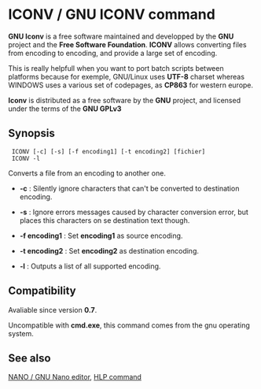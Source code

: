 # ICONV / GNU ICONV command #

**GNU Iconv** is a free software maintained and developped by the **GNU** 
project and the **Free Software Foundation**. **ICONV** allows converting 
files from encoding to encoding, and provide a large set of encoding.

This is really helpfull when you want to port batch scripts between platforms 
because for exemple, GNU/Linux uses **UTF-8** charset whereas WINDOWS uses a 
various set of codepages, as **CP863** for western europe.

**Iconv** is distributed as a free software by the **GNU** project, and 
licensed under the terms of the **GNU GPLv3**

## Synopsis ##

     ICONV [-c] [-s] [-f encoding1] [-t encoding2] [fichier]
     ICONV -l

Converts a file from an encoding to another one.

* **-c** : Silently ignore characters that can't be converted to destination 
  encoding.

* **-s** : Ignore errors messages caused by character conversion error, but 
  places this characters on se destination text though.

* **-f encoding1** : Set **encoding1** as source encoding.

* **-t encoding2** : Set **encoding2** as destination encoding.

* **-l** : Outputs a list of all supported encoding.

## Compatibility ##

Avaliable since version **0.7**.

Uncompatible with **cmd.exe**, this command comes from the gnu operating 
system.

## See also ##

[NANO / GNU Nano editor](nano), [HLP command](hlp) 


